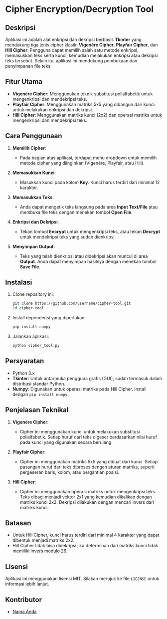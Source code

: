 # Cipher Encryption/Decryption Tool

## Deskripsi
Aplikasi ini adalah alat enkripsi dan dekripsi berbasis **Tkinter** yang mendukung tiga jenis cipher klasik: **Vigenère Cipher**, **Playfair Cipher**, dan **Hill Cipher**. Pengguna dapat memilih salah satu metode enkripsi, memasukkan teks serta kunci, kemudian melakukan enkripsi atau dekripsi teks tersebut. Selain itu, aplikasi ini mendukung pembukaan dan penyimpanan file teks.

## Fitur Utama
- **Vigenère Cipher**: Menggunakan teknik substitusi polialfabetik untuk mengenkripsi dan mendekripsi teks.
- **Playfair Cipher**: Menggunakan matriks 5x5 yang dibangun dari kunci untuk melakukan enkripsi dan dekripsi.
- **Hill Cipher**: Menggunakan matriks kunci (2x2) dan operasi matriks untuk mengenkripsi dan mendekripsi teks.

## Cara Penggunaan
1. **Memilih Cipher**: 
   - Pada bagian atas aplikasi, terdapat menu dropdown untuk memilih metode cipher yang diinginkan (Vigenère, Playfair, atau Hill).
   
2. **Memasukkan Kunci**:
   - Masukkan kunci pada kolom **Key**. Kunci harus terdiri dari minimal 12 karakter.

3. **Memasukkan Teks**:
   - Anda dapat mengetik teks langsung pada area **Input Text/File** atau membuka file teks dengan menekan tombol **Open File**.

4. **Enkripsi dan Dekripsi**:
   - Tekan tombol **Encrypt** untuk mengenkripsi teks, atau tekan **Decrypt** untuk mendekripsi teks yang sudah dienkripsi.
   
5. **Menyimpan Output**:
   - Teks yang telah dienkripsi atau didekripsi akan muncul di area **Output**. Anda dapat menyimpan hasilnya dengan menekan tombol **Save File**.

## Instalasi
1. Clone repository ini:
   ```bash
   git clone https://github.com/username/cipher-tool.git
   cd cipher-tool
   ```
2. Install dependensi yang diperlukan:
   ```bash
   pip install numpy
   ```
3. Jalankan aplikasi:
   ```bash
   python cipher_tool.py
   ```

## Persyaratan
- Python 3.x
- **Tkinter**: Untuk antarmuka pengguna grafis (GUI), sudah termasuk dalam distribusi standar Python.
- **Numpy**: Digunakan untuk operasi matriks pada Hill Cipher. Install dengan `pip install numpy`.

## Penjelasan Teknikal
1. **Vigenère Cipher**:
   - Cipher ini menggunakan kunci untuk melakukan substitusi polialfabetik. Setiap huruf dari teks digeser berdasarkan nilai huruf pada kunci yang digunakan secara berulang.

2. **Playfair Cipher**:
   - Cipher ini menggunakan matriks 5x5 yang dibuat dari kunci. Setiap pasangan huruf dari teks diproses dengan aturan matriks, seperti pergeseran baris, kolom, atau pergantian posisi.

3. **Hill Cipher**:
   - Cipher ini menggunakan operasi matriks untuk mengenkripsi teks. Teks dibagi menjadi vektor 2x1 yang kemudian dikalikan dengan matriks kunci 2x2. Dekripsi dilakukan dengan mencari invers dari matriks kunci.

## Batasan
- Untuk Hill Cipher, kunci harus terdiri dari minimal 4 karakter yang dapat dibentuk menjadi matriks 2x2.
- Hill Cipher tidak bisa didekripsi jika determinan dari matriks kunci tidak memiliki invers modulo 26.

## Lisensi
Aplikasi ini menggunakan lisensi MIT. Silakan merujuk ke file `LICENSE` untuk informasi lebih lanjut.

## Kontributor
- [Nama Anda](https://github.com/username)

